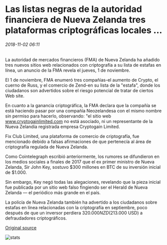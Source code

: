 # Las listas negras de la autoridad financiera de Nueva Zelanda tres plataformas criptográficas locales ...

###### 2018-11-02 06:11

La autoridad de mercados financieros (FMA) de Nueva Zelanda ha añadido tres nuevos sitios web relacionados con criptografía a su lista de estafas en línea, un anuncio de la FMA revela el jueves, 1 de noviembre.

El 1 de noviembre, FMA enumeró tres compañías-el aumento de Crypto, el cuerno de Russ, y el comercio de Zend-en su lista de la "estafa", donde los ciudadanos son advertidos sobre el riesgo potencial de tratar de ciertos Web site.

En cuanto a la ganancia criptográfica, la FMA declara que la compañía se está haciendo pasar por una compañía Neozelandesa con el mismo nombre sin permiso para hacerlo, observando: "el sitio web www.cryptogainlimited.com no está asociado, ni un representante de la Nueva Zelandia registrada empresa Cryptogain Limited.

Fix Club Limited, una plataforma de comercio de criptografía, fue mencionado debido a falsas afirmaciones de que pertenecía al área de criptografía regulada de Nueva Zelanda.

Como Cointelegraph escribió anteriormente, los rumores se difundieron en los medios sociales a finales de 2017 que el ex primer ministro de Nueva Zelanda, Sir John Key, sostuvo $300 millones en BTC de su inversión inicial de $1.000.

Sin embargo, Key negó todas las alegaciones, revelando que la pieza inicial fue publicada por un sitio web falso fingiendo ser el Herald de Nueva Zelanda — el periódico más grande en el país.

La policía de Nueva Zelanda también ha advertido a los ciudadanos sobre estafas en línea relacionadas con la criptografía en septiembre, poco después de que un inversor perdiera $320.000 NZD ($213.000 USD) a defraudadores criptográficos.

[Original source](https://cointelegraph.com/news/new-zealands-financial-authority-blacklists-three-local-crypto-platforms)

![stats](https://c.statcounter.com/11760860/0/a89fa40b/1/ "stats")